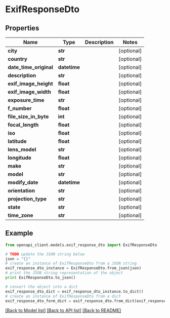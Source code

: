 # ExifResponseDto


## Properties

Name | Type | Description | Notes
------------ | ------------- | ------------- | -------------
**city** | **str** |  | [optional] 
**country** | **str** |  | [optional] 
**date_time_original** | **datetime** |  | [optional] 
**description** | **str** |  | [optional] 
**exif_image_height** | **float** |  | [optional] 
**exif_image_width** | **float** |  | [optional] 
**exposure_time** | **str** |  | [optional] 
**f_number** | **float** |  | [optional] 
**file_size_in_byte** | **int** |  | [optional] 
**focal_length** | **float** |  | [optional] 
**iso** | **float** |  | [optional] 
**latitude** | **float** |  | [optional] 
**lens_model** | **str** |  | [optional] 
**longitude** | **float** |  | [optional] 
**make** | **str** |  | [optional] 
**model** | **str** |  | [optional] 
**modify_date** | **datetime** |  | [optional] 
**orientation** | **str** |  | [optional] 
**projection_type** | **str** |  | [optional] 
**state** | **str** |  | [optional] 
**time_zone** | **str** |  | [optional] 

## Example

```python
from openapi_client.models.exif_response_dto import ExifResponseDto

# TODO update the JSON string below
json = "{}"
# create an instance of ExifResponseDto from a JSON string
exif_response_dto_instance = ExifResponseDto.from_json(json)
# print the JSON string representation of the object
print ExifResponseDto.to_json()

# convert the object into a dict
exif_response_dto_dict = exif_response_dto_instance.to_dict()
# create an instance of ExifResponseDto from a dict
exif_response_dto_form_dict = exif_response_dto.from_dict(exif_response_dto_dict)
```
[[Back to Model list]](../README.md#documentation-for-models) [[Back to API list]](../README.md#documentation-for-api-endpoints) [[Back to README]](../README.md)


